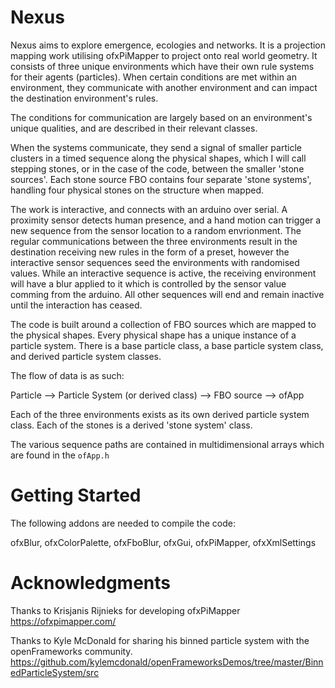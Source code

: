 # Nexus


Nexus aims to explore emergence, ecologies and networks. It is a projection mapping work utilising ofxPiMapper to project onto real world geometry. It consists of three unique environments which have their own rule systems for their agents (particles). When certain conditions are met within an environment, they communicate with another environment and can impact the destination environment's rules.

The conditions for communication are largely based on an environment's unique qualities, and are described in their relevant classes.

When the systems communicate, they send a signal of smaller particle clusters in a timed sequence along the physical shapes, which I will call stepping stones, or in the case of the code, between the smaller 'stone sources'. Each stone source FBO contains four separate 'stone systems', handling four physical stones on the structure when mapped.

The work is interactive, and connects with an arduino over serial. A proximity sensor detects human presence, and a hand motion can trigger a new sequence from the sensor location to a random envrionment. The regular communications between the three environments result in the destination receiving new rules in the form of a preset, however the interactive sensor sequences seed the environments with randomised values. While an interactive sequence is active, the receiving environment will have a blur applied to it which is controlled by the sensor value comming from the arduino. All other sequences will end and remain inactive until the interaction has ceased.

The code is built around a collection of FBO sources which are mapped to the physical shapes. Every physical shape has a unique instance of a particle system. There is a base particle class, a base particle system class, and derived particle system classes.

The flow of data is as such: 

Particle --> Particle System (or derived class) --> FBO source --> ofApp

Each of the three environments exists as its own derived particle system class. Each of the stones is a derived 'stone system' class.

The various sequence paths are contained in multidimensional arrays which are found in the `ofApp.h`



# Getting Started

The following addons are needed to compile the code:

ofxBlur, ofxColorPalette, ofxFboBlur, ofxGui, ofxPiMapper, ofxXmlSettings


# Acknowledgments

Thanks to Krisjanis Rijnieks for developing ofxPiMapper
https://ofxpimapper.com/

Thanks to Kyle McDonald for sharing his binned particle system with the openFrameworks community.
https://github.com/kylemcdonald/openFrameworksDemos/tree/master/BinnedParticleSystem/src
